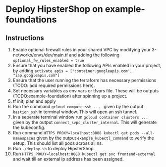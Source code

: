 # Deploy HipsterShop on example-foundations

## Instructions

1. Enable optional firewall rules in your shared VPC by modifying your 3-networks/envs/dev/main.tf and adding the following `optional_fw_rules_enabled = true`
1. Ensure that you have enabled the following APIs enabled in your project, by adding `activate_apis = ["container.googleapis.com", "iap.googleapis.com"]`
1. Ensure that the user running the terraform has necessary permissions (TODO: add required permissions here).
1. Set necessary variables as env vars or tfvars file. These will be outputs (TODO:example-foundation) after spinning up a project.
1. tf init, plan and apply
1. Run the command `gcloud compute ssh ... ` given by the output `bastion_ssh` in terminal window. This will open an ssh tunnel.
1. In a seperate terminal window run `gcloud container clusters ... ` given by the output `connect_svpc_cluster_internal`. This will generate the kubeconfig.
1. Run command `HTTPS_PROXY=localhost:8888 kubectl get pods --all-namespaces` given by the output `example_kubectl_command` to verify the setup. This should list all pods across all ns.
1. Run `./deploy.sh` to deploy HipsterShop.
1. Run `HTTPS_PROXY=localhost:8888 kubectl get svc frontend-external` and wait till an external ip address has been assigned.